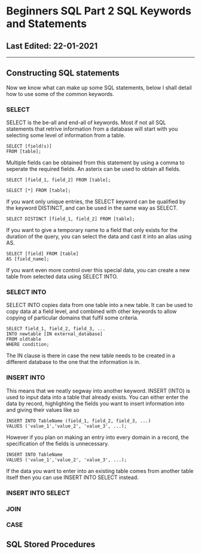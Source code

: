 # Beginners SQL Part 2 SQL Keywords and Statements #

## Last Edited: 22-01-2021
-------------------------------------------------------------------------------
## Constructing SQL statements
Now we know what can make up some SQL statements, below I shall detail how to use some of the common keywords.

### SELECT
SELECT is the be-all and end-all of keywords. Most if not all SQL statements that retrive information from a database will start with you selecting some level of information from a table.
~~~
SELECT [field(s)] 
FROM [table]; 
~~~
Multiple fields can be obtained from this statement by using a comma to seperate the required fields. An asterix can be used to obtain all fields.
~~~
SELECT [field_1, field_2] FROM [table]; 

SELECT [*] FROM [table]; 
~~~
If you want only unique entries, the SELECT keyword can be qualified by the keyword DISTINCT, and can be used in the same way as SELECT.
~~~
SELECT DISTINCT [field_1, field_2] FROM [table]; 
~~~
If you want to give a temporary name to a field that only exists for the duration of the query, you can select the data and cast it into an alias using AS.
~~~
SELECT [field] FROM [table] 
AS [field_name]; 
~~~
If you want even more control over this special data, you can create a new table from selected data using SELECT INTO.

### SELECT INTO
SELECT INTO copies data from one table into a new table. It can be used to copy data at a field level, and combined with other keywords to allow copying of particular domains that fulfil some criteria.
~~~
SELECT field_1, field_2, field_3, ...
INTO newtable [IN external_database]
FROM oldtable
WHERE condition;
~~~
The IN clause is there in case the new table needs to be created in a different database to the one that the information is in. 

### INSERT INTO
This means that we neatly segway into another keyword. INSERT (INTO) is used to input data into a table that already exists. You can either enter the data by record, highlighting the fields you want to insert information into and giving their values like so
~~~
INSERT INTO TableName (field_1, field_2, field_3, ...)
VALUES ('value_1','value_2', 'value_3', ...);
~~~
However if you plan on making an entry into every domain in a record, the specification of the fields is unnecessary. 
~~~
INSERT INTO TableName 
VALUES ('value_1','value_2', 'value_3', ...);
~~~
If the data you want to enter into an existing table comes from another table itself then you can use INSERT INTO SELECT instead. 

### INSERT INTO SELECT

### JOIN

### CASE

## SQL Stored Procedures